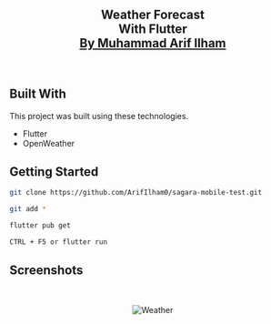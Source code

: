 <h2 align="center">
  Weather Forecast<br/>
  <a>With Flutter</a>
</br>
  <a href="https://www.arifilham.my.id" target="_blank">By Muhammad Arif Ilham</a>
</h2>

</br>

## Built With

This project was built using these technologies.

- Flutter
- OpenWeather

## Getting Started

```sh
git clone https://github.com/ArifIlham0/sagara-mobile-test.git
```
```sh
git add *
```
```sh
flutter pub get
```
```sh
CTRL + F5 or flutter run
```

## Screenshots

</br>

<center>
  
![Weather](https://github.com/user-attachments/assets/2f940085-5959-44a3-a4b4-26737b31d74b)

</center>

<br/>

